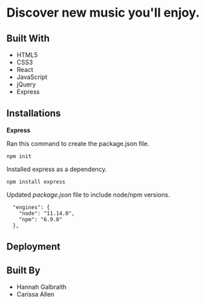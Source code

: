 # Discover new music you'll enjoy.

## Built With
* HTML5
* CSS3
* React
* JavaScript
* jQuery
* Express

## Installations

**Express**

Ran this command to create the package.json file.

`npm init`

Installed express as a dependency.

`npm install express`

Updated _package.json_ file to include node/npm versions.

```
  "engines": {
    "node": "11.14.0",
    "npm": "6.9.0"
  },
```

## Deployment

## Built By
* Hannah Galbraith
* Carissa Allen
